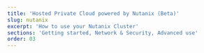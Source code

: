 ```yaml
---
title: 'Hosted Private Cloud powered by Nutanix (Beta)'
slug: nutanix
excerpt: 'How to use your Nutanix Cluster'
sections: 'Getting started, Network & Security, Advanced use'
order: 03
---
```


